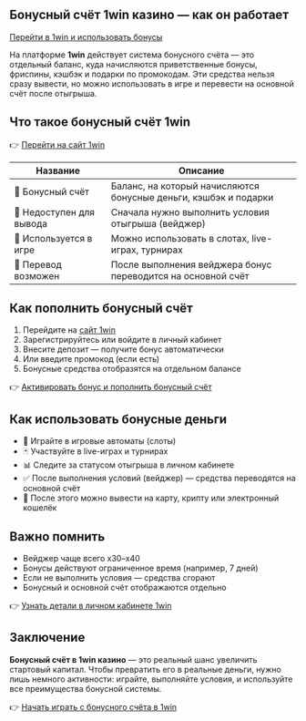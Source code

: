 ## Бонусный счёт 1win казино — как он работает  
[Перейти в 1win и использовать бонусы](https://1wbfqv.life/casino/list?open=register&p=8khw)

На платформе **1win** действует система бонусного счёта — это отдельный баланс, куда начисляются приветственные бонусы, фриспины, кэшбэк и подарки по промокодам. Эти средства нельзя сразу вывести, но можно использовать в игре и перевести на основной счёт после отыгрыша.

## Что такое бонусный счёт 1win

👉 [Перейти на сайт 1win](https://1wbfqv.life/casino/list?open=register&p=8khw)

| Название           | Описание                                                                 |
|--------------------|--------------------------------------------------------------------------|
| 🎁 Бонусный счёт   | Баланс, на который начисляются бонусные деньги, кэшбэк и подарки         |
| 🔐 Недоступен для вывода | Сначала нужно выполнить условия отыгрыша (вейджер)                     |
| 🧾 Используется в игре | Можно использовать в слотах, live-играх, турнирах                         |
| 🔄 Перевод возможен | После выполнения вейджера бонус переводится на основной счёт              |

## Как пополнить бонусный счёт

1. Перейдите на [сайт 1win](https://1wbfqv.life/casino/list?open=register&p=8khw)  
2. Зарегистрируйтесь или войдите в личный кабинет  
3. Внесите депозит — получите бонус автоматически  
4. Или введите промокод (если есть)  
5. Бонусные средства отобразятся на отдельном балансе

👉 [Активировать бонус и пополнить бонусный счёт](https://1wbfqv.life/casino/list?open=register&p=8khw)

## Как использовать бонусные деньги

- 🎰 Играйте в игровые автоматы (слоты)  
- 🃏 Участвуйте в live-играх и турнирах  
- 📊 Следите за статусом отыгрыша в личном кабинете  
- ✅ После выполнения условий (вейджер) — средства переводятся на основной счёт  
- 💸 После этого можно вывести на карту, крипту или электронный кошелёк

## Важно помнить

- Вейджер чаще всего x30–x40  
- Бонусы действуют ограниченное время (например, 7 дней)  
- Если не выполнить условия — средства сгорают  
- Бонусный и основной счёт отображаются отдельно

👉 [Узнать детали в личном кабинете 1win](https://1wbfqv.life/casino/list?open=register&p=8khw)

## Заключение

**Бонусный счёт в 1win казино** — это реальный шанс увеличить стартовый капитал. Чтобы превратить его в реальные деньги, нужно лишь немного активности: играйте, выполняйте условия, и используйте все преимущества бонусной системы.

👉 [Начать играть с бонусного счёта в 1win](https://1wbfqv.life/casino/list?open=register&p=8khw)
